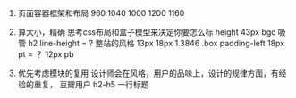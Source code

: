 1. 页面容器框架和布局
960 1040 1000 1200 1160

2. 算大小，精确
思考css布局和盒子模型来决定你要怎么标
height 43px bgc 吸管
   h2 line-height = ? 整站的风格 13px 18px 1.3846
.box padding-left 18px pt = ？ 12px    pb

3. 优先考虑模块的复用
   设计师会在风格，用户的品味上，设计的规律方面，有经验的重复，
   豆瓣用户
   h2-h5 一行标题